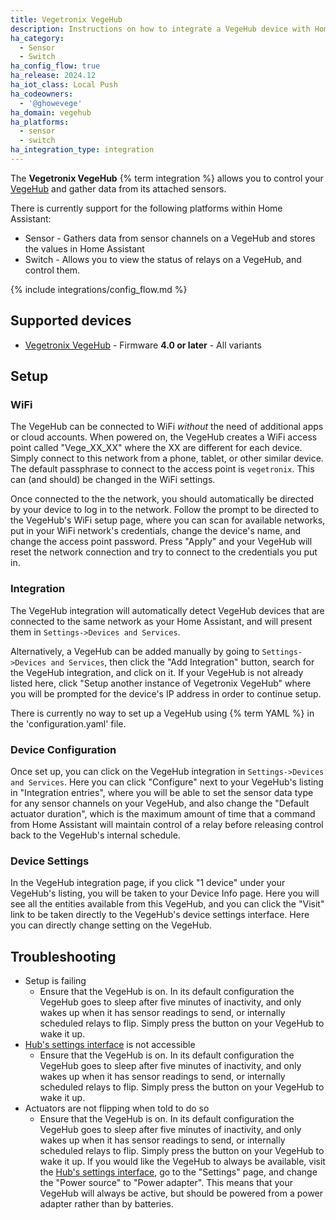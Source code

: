 ```yaml
---
title: Vegetronix VegeHub
description: Instructions on how to integrate a VegeHub device with Home Assistant.
ha_category:
  - Sensor
  - Switch
ha_config_flow: true
ha_release: 2024.12
ha_iot_class: Local Push
ha_codeowners:
  - '@ghowevege'
ha_domain: vegehub
ha_platforms:
  - sensor
  - switch
ha_integration_type: integration
---
```


The **Vegetronix VegeHub** {% term integration %} allows you to control your [VegeHub](https://www.vegetronix.com/Products/VG-HUB-RELAY/) and gather data from its attached sensors.

There is currently support for the following platforms within Home Assistant:

- Sensor - Gathers data from sensor channels on a VegeHub and stores the values in Home Assistant
- Switch - Allows you to view the status of relays on a VegeHub, and control them.

{% include integrations/config_flow.md %}

## Supported devices

- [Vegetronix VegeHub](https://www.vegetronix.com/Products/) - Firmware **4.0 or later** - All variants

## Setup

### WiFi

The VegeHub can be connected to WiFi *without* the need of additional apps or cloud accounts. When powered on, the VegeHub creates a WiFi access point called "Vege_XX_XX" where the XX are different for each device. Simply connect to this network from a phone, tablet, or other similar device. The default passphrase to connect to the access point is ```vegetronix```. This can (and should) be changed in the WiFi settings.

Once connected to the the network, you should automatically be directed by your device to log in to the network. Follow the prompt to be directed to the VegeHub's WiFi setup page, where you can scan for available networks, put in your WiFi network's credentials, change the device's name, and change the access point password. Press "Apply" and your VegeHub will reset the network connection and try to connect to the credentials you put in.

### Integration

The VegeHub integration will automatically detect VegeHub devices that are connected to the same network as your Home Assistant, and will present them in ```Settings->Devices and Services```.

Alternatively, a VegeHub can be added manually by going to ```Settings->Devices and Services```, then click the "Add Integration" button, search for the VegeHub integration, and click on it. If your VegeHub is not already listed here, click "Setup another instance of Vegetronix VegeHub" where you will be prompted for the device's IP address in order to continue setup.

There is currently no way to set up a VegeHub using {% term YAML %} in the 'configuration.yaml' file.

### Device Configuration

Once set up, you can click on the VegeHub integration in ```Settings->Devices and Services```. Here you can click "Configure" next to your VegeHub's listing in "Integration entries", where you will be able to set the sensor data type for any sensor channels on your VegeHub, and also change the "Default actuator duration", which is the maximum amount of time that a command from Home Assistant will maintain control of a relay before releasing control back to the VegeHub's internal schedule.

### Device Settings

In the VegeHub integration page, if you click "1 device" under your VegeHub's listing, you will be taken to your Device Info page. Here you will see all the entities available from this VegeHub, and you can click the "Visit" link to be taken directly to the VegeHub's device settings interface. Here you can directly change setting on the VegeHub.

## Troubleshooting

- Setup is failing
  - Ensure that the VegeHub is on. In its default configuration the VegeHub goes to sleep after five minutes of inactivity, and only wakes up when it has sensor readings to send, or internally scheduled relays to flip. Simply press the button on your VegeHub to wake it up.
- [Hub's settings interface](#device-settings) is not accessible
  - Ensure that the VegeHub is on. In its default configuration the VegeHub goes to sleep after five minutes of inactivity, and only wakes up when it has sensor readings to send, or internally scheduled relays to flip. Simply press the button on your VegeHub to wake it up.
- Actuators are not flipping when told to do so
  - Ensure that the VegeHub is on. In its default configuration the VegeHub goes to sleep after five minutes of inactivity, and only wakes up when it has sensor readings to send, or internally scheduled relays to flip. Simply press the button on your VegeHub to wake it up. If you would like the VegeHub to always be available, visit the [Hub's settings interface](#device-settings), go to the "Settings" page, and change the "Power source" to "Power adapter". This means that your VegeHub will always be active, but should be powered from a power adapter rather than by batteries.
